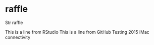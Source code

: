 # raffle
Str raffle

This is a line from RStudio
This is a line from GitHub
Testing 2015 iMac connectivity
